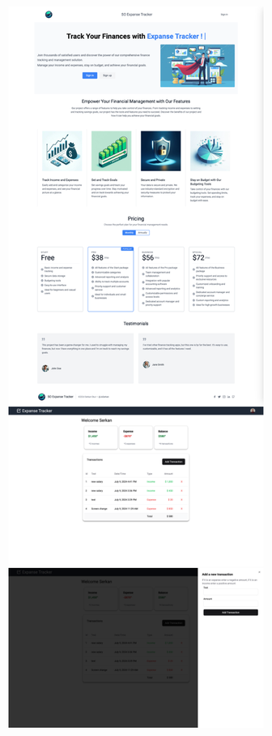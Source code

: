 
![Screenshot_0](https://github.com/serkanokur79/so-expense-tracker-next/blob/main/screencapture-so-expense-tracker-vercel-app-home.png)
![Screenshot_1](https://github.com/serkanokur79/so-expense-tracker-next/blob/main/so-expense-tracker-vercel-app.png)
![Screenshot_2](https://github.com/serkanokur79/so-expense-tracker-next/blob/main/so-expense-tracker-vercel-app-2.png)
